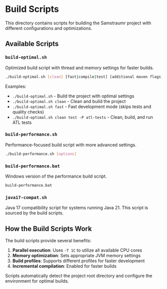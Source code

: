 <!--
Copyright (c) 2025 Eric C. Mumford (@heymumford)

This software was developed with analytical assistance from AI tools 
including Claude 3.7 Sonnet, Claude Code, and Google Gemini Deep Research,
which were used as paid services. All intellectual property rights 
remain exclusively with the copyright holder listed above.

Licensed under the Mozilla Public License 2.0
-->


# Build Scripts

This directory contains scripts for building the Samstraumr project with different configurations and optimizations.

## Available Scripts

### `build-optimal.sh`

Optimized build script with thread and memory settings for faster builds.

```bash
./build-optimal.sh [clean] [fast|compile|test] [additional maven flags]
```

Examples:
- `./build-optimal.sh` - Build the project with optimal settings
- `./build-optimal.sh clean` - Clean and build the project
- `./build-optimal.sh fast` - Fast development mode (skips tests and quality checks)
- `./build-optimal.sh clean test -P atl-tests` - Clean, build, and run ATL tests

### `build-performance.sh`

Performance-focused build script with more advanced settings.

```bash
./build-performance.sh [options]
```

### `build-performance.bat`

Windows version of the performance build script.

```cmd
build-performance.bat
```

### `java17-compat.sh`

Java 17 compatibility script for systems running Java 21. This script is sourced by the build scripts.

## How the Build Scripts Work

The build scripts provide several benefits:

1. **Parallel execution**: Uses `-T 1C` to utilize all available CPU cores
2. **Memory optimization**: Sets appropriate JVM memory settings
3. **Build profiles**: Supports different profiles for faster development
4. **Incremental compilation**: Enabled for faster builds

Scripts automatically detect the project root directory and configure the environment for optimal builds.
